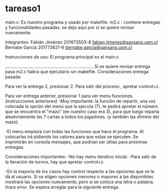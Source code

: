 # tareaso1

main.c:  Es nuestro programa y usado por makefile.
m2.c : contiene entregas y funcionalidades pasadas. se dejo aqui por si se quiere
revisar nuevamente. 

Integrantes:
Fabián Jiménez  201673503-8	fabian.jimenez@sansano.usm.cl
Bernabe García	201773621-6	bernabe.garcia@sansano.usm.cl


Instrucciones de uso:
El programa principal es el main.c





.......................................................................
Si se quiere revisar entrega pasa m2.c habra que ejecutarlo sin makefile.
Consideraciones entrega pasada:

Para ver la entrega 2, presionar 2. Para salir del proceso , apretar control+z.

Para ver entrega anterior, presionar 1 para ver menu funciones. (instrucciones anteriores)
-Muy importante: la función de repartir, una vez colocada la opción del menú que la ejecuta (7), te pedirá apretar el número que se encuentra el "mazo" (en nuestro caso era 3), para que luego reparta aleatoriamente las 7 cartas a todos los jugadores. (y también las elimine del mazo)

-El menu empieza con todas las funciones que hace el programa.
Al colocarlas irá pidiendo los valores para que estas se ejecuten.
Se imprimirán en consola mensajes, que podrían ser útilas para próximas entregas.



Consideraciones importantes:
-No hay menu iterativo inicial.
-Para salir de la iteración de turnos, hay que apretar control+z.



-En la mayoría de los casos hay control respecto a las opciones que se le dá al usuario. Si se eligen opciones menores o mayores a las disponibles mostrará las opciones nuevamente, pero si se coloca una letra o palabra, tirara error. Se espera arreglar para la siguiente entrega.
